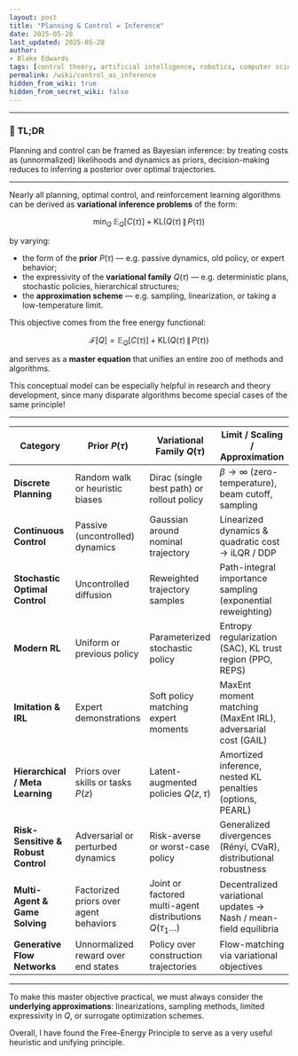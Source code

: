 ```yaml
---
layout: post
title: "Planning & Control = Inference"
date: 2025-05-28
last_updated: 2025-05-28
author:
- Blake Edwards
tags: [control theory, artificial intelligence, robotics, computer science]
permalink: /wiki/control_as_inference
hidden_from_wiki: true
hidden_from_secret_wiki: false
---
```


---

### 🧠 **TL;DR**

Planning and control can be framed as Bayesian inference: by treating costs as (unnormalized) likelihoods and dynamics as priors, decision-making reduces to inferring a posterior over optimal trajectories.

---

Nearly all planning, optimal control, and reinforcement learning algorithms can be derived as **variational inference problems** of the form:

$$
\min_Q\;\mathbb{E}_Q[C(\tau)] + \mathrm{KL}(Q(\tau) \,\|\, P(\tau))
$$

by varying:

* the form of the **prior** $P(\tau)$ — e.g. passive dynamics, old policy, or expert behavior;
* the expressivity of the **variational family** $Q(\tau)$ — e.g. deterministic plans, stochastic policies, hierarchical structures;
* the **approximation scheme** — e.g. sampling, linearization, or taking a low-temperature limit.

This objective comes from the free energy functional:

$$
\mathcal{F}[Q] = \mathbb{E}_Q[C(\tau)] + \mathrm{KL}(Q(\tau) \,\|\, P(\tau))
$$

and serves as a **master equation** that unifies an entire zoo of methods and algorithms.

This conceptual model can be especially helpful in research and theory development, since many disparate algorithms become special cases of the same principle!

---

| **Category**                        | **Prior** $P(\tau)$                          | **Variational Family** $Q(\tau)$                         | **Limit / Scaling / Approximation**                             |
|-------------------------------------|----------------------------------------------|----------------------------------------------------------|-----------------------------------------------------------------|
| **Discrete Planning**               | Random walk or heuristic biases              | Dirac (single best path) or rollout policy               | $\beta \to \infty$ (zero-temperature), beam cutoff, sampling    |
| **Continuous Control**              | Passive (uncontrolled) dynamics              | Gaussian around nominal trajectory                       | Linearized dynamics & quadratic cost → iLQR / DDP               |
| **Stochastic Optimal Control**      | Uncontrolled diffusion                       | Reweighted trajectory samples                            | Path-integral importance sampling (exponential reweighting)     |
| **Modern RL**                       | Uniform or previous policy                   | Parameterized stochastic policy                          | Entropy regularization (SAC), KL trust region (PPO, REPS)       |
| **Imitation & IRL**                 | Expert demonstrations                        | Soft policy matching expert moments                      | MaxEnt moment matching (MaxEnt IRL), adversarial cost (GAIL)    |
| **Hierarchical / Meta Learning**    | Priors over skills or tasks $P(z)$           | Latent-augmented policies $Q(z,\tau)$                    | Amortized inference, nested KL penalties (options, PEARL)       |
| **Risk-Sensitive & Robust Control** | Adversarial or perturbed dynamics            | Risk-averse or worst-case policy                         | Generalized divergences (Rényi, CVaR), distributional robustness |
| **Multi-Agent & Game Solving**      | Factorized priors over agent behaviors       | Joint or factored multi-agent distributions $Q(\tau_1…)$ | Decentralized variational updates → Nash / mean-field equilibria |
| **Generative Flow Networks**        | Unnormalized reward over end states          | Policy over construction trajectories                    | Flow-matching via variational objectives                        |

---

To make this master objective practical, we must always consider the **underlying approximations**: linearizations, sampling methods, limited expressivity in $Q$, or surrogate optimization schemes.

Overall, I have found the Free-Energy Principle to serve as a very useful heuristic and unifying principle.